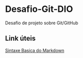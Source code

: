 # Desafio-Git-DIO
Desafio de projeto sobre Git/GitHub

## Link úteis
[Sintaxe Basica do Markdown](https://www.markdownguide.org/basic-syntax/)
